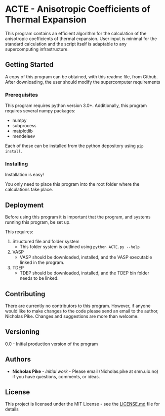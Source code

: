 # ACTE - Anisotropic Coefficients of Thermal Expansion

This program contains an efficient algorithm for the calculation of the anisotropic coefficients of thermal expansion.  User input is minimal for the standard calculation and the script itself is adaptable to any supercomputing infrastructure. 

## Getting Started

A copy of this program can be obtained, with this readme file, from Github. After downloading, the user should modify the supercomputer requirements 

### Prerequisites

This program requires python version 3.0+.  Additionally, this program requires several numpy packages:

* numpy
* subprocess
* matplotlib 
* mendeleev 


Each of these can be installed from the python depository using `pip install`.

### Installing

Installation is easy! 

You only need to place this program into the root folder where the calculations take place.


## Deployment

Before using this program it is important that the program, and systems running this program, be set up.

This requires:

1. Structured file and folder system
   - This folder system is outlined using `python ACTE.py --help`
2. VASP
   - VASP should be downloaded, installed, and the VASP executable linked in the program.
3. TDEP
   - TDEP should be downloaded, installed, and the TDEP bin folder needs to be linked.


## Contributing

There are currently no contributors to this program. However, if anyone would like to make changes to the code please send an email to the author, Nicholas Pike.  Changes and suggestions are more than welcome.

## Versioning

0.0 - Initial production version of the program

## Authors

* **Nicholas Pike** - *Initial work* - Please email (Nicholas.pike at smn.uio.no) if you have questions, comments, or ideas.


## License

This project is licensed under the MIT License - see the [LICENSE.md](LICENSE.md) file for details

